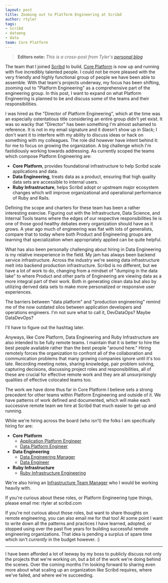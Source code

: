 ```yaml
---
layout: post
title: Zooming out to Platform Engineering at Scribd
author: rtyler
tags:
- scribd
- dataeng
- data
team: Core Platform
---
```


> **Editors note:** *This is a cross-post from Tyler's [personal blog](https://brokenco.de/2019/08/22/platform-engineering-at-scribd.html)*


The team that I joined [Scribd](https://scribd.com) to build, [Core
Platform](/blog/2019/scribd-core-platform.html) is now up and running with
five incredibly talented people. I could not be more pleased with the very
friendly and highly functional group of people we have been able to assemble.
With that team's projects underway, my focus has been shifting, zooming out
to "Platform Engineering" as a comprehensive part of the engineering
group. In this post, I want to expand on what Platform Engineering is planned
to be and discuss some of the teams and their responsibilities.

I was hired as the "Director of Platform Engineering", which at the time was an
especially ostentatious title considering an entire group didn't yet exist. It
was so wacky that "Director" has been something I'm almost ashamed to
reference. It is not in my email signature and it doesn't show up in Slack; I
don't want it to interfere with my ability to discuss ideas or hack on
something with my colleagues. The role did however have intent behind it: for
me to focus on growing the organization. A big challenge which I'm fastidiously
working towards addressing. As currently scoped the teams which compose
Platform Engineering are:

* **Core Platform**, provides foundational infrastructure to help Scribd scale
  applications and data.
* **Data Engineering**, treats data as a product, ensuring that high quality
  data sets are accessible to internal users.
* **Ruby Infrastructure**, helps Scribd adopt or upstream major ecosystem changes
  which will improve organizational and operational performance of Ruby and
  Rails.

Defining the scope and charters for these team has been a rather interesting
exercise. Figuring out with the Infrastructure, Data Science, and Internal
Tools teams where the edges of our respective responsibilities lie is one of
those good healthy debates every organization should have as it grows. A year
ago much of engineering was flat with lots of generalists, compare that to
today where both Product and Engineering groups are learning that
specialization when appropriately applied can be quite helpful.

What has also been personally challenging about hiring in Data Engineering is
my relative inexperience in the field. My jam has always been backend service
infrastructure. Across the industry we're seeing data infrastructure melt
into backend production infrastructure. Scribd is no different, but we have a
lot of work to do, changing from a mindset of "dumping in the data lake" to
where Product and other parts of Engineering are viewing data as a more
integral part of their work. Both in generating clean data but also by
utilizing derived data sets to make more personalized or responsive user
experiences.

The barriers between "data platform" and "production engineering" remind me of
the now outdated silos between application developers and operations engineers.
I'm not sure what to call it, DevDataOps? Maybe DataDevOps?

I'll have to figure out the hashtag later.

Anyways, like Core Platform, Data Engineering and Ruby Infrastructure are also
intended to be fully remote teams. I maintain that it is better to hire the
best people available rather than the best people "around here." Hiring
remotely forces the organization to confront all of the collaboration and
communication problems that many growing companies ignore until it's too late.
Recording meeting notes, sharing knowledge, pair problem solving, capturing
decisions, discussing project roles and responsibilities, all of these are crucial for
effective remote work and they are all unsurprisingly qualities of effective
colocated teams too.

The work we have done thus far in Core Platform I believe sets a strong
precedent for other teams within Platform Engineering and outside of it. We
have patterns of work defined and documented, which will make each successive
remote team we hire at Scribd that much easier to get up and running.


While we're hiring across the board (who isn't) the folks I am specifically
hiring for are:

* **Core Platform**
  * [Application Platform
Engineer](https://jobs.lever.co/scribd/78b89735-e4f7-4f44-985e-e028bfca5698)
  * [Data Platform
Engineer](https://jobs.lever.co/scribd/ee84d062-19e8-47aa-9403-1935daae70ff)
* **Data Engineering**
  * [Data Engineering
Manager](https://jobs.lever.co/scribd/7a9e16c6-9cb3-48a0-bf82-2e405a596fcd)
  * [Data
Engineer](https://jobs.lever.co/scribd/46a9ef46-d214-483d-be09-f811c8b19127)
* **Ruby Infrastructure**
  * [Ruby Infrastructure
Engineering](https://jobs.lever.co/scribd/6fff482b-6363-4525-b6b0-6131d6994eef)


We're also hiring an [Infrastructure Team
Manager](https://jobs.lever.co/scribd/d5aa5ade-e520-4c63-947c-d48bee5e748d)
who I would be working heavily with.


If you're curious about these roles, or Platform Engineering type things,
please email me: rtyler at scribd.com

If you're not curious about those roles, but want to share thoughts on remote
engineering, you can also email me for that too! At some  point I want to
write down all the patterns and practices I have learned, adopted, or stopped
using over the past five years for building successful remote engineering
organizations. That idea is pending a surplus of spare time which isn't _currently_
in the budget however. :)

---

I have been afforded a lot of leeway by my boss to publicly discuss not only
the projects that we're working on, but a bit of the work we're doing behind
the scenes. Over the coming months I'm looking forward to sharing even more
about what scaling up an organization like Scribd requires, where we've failed,
and where we're succeeding.
